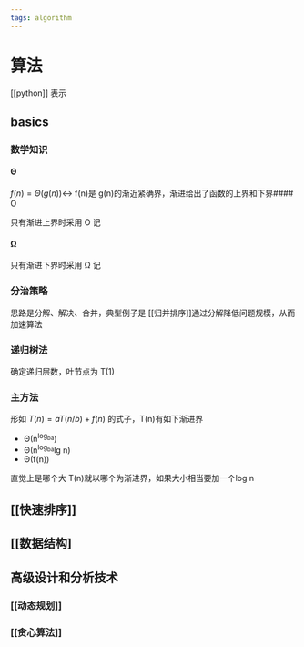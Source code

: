 ```yaml
---
tags: algorithm
---
```

# 算法

[[python]] 表示

## basics

### 数学知识

#### &Theta;

$f(n)=\Theta(g(n))\leftrightarrow$ f(n)是 g(n)的渐近紧确界，渐进给出了函数的上界和下界#### O

只有渐进上界时采用 O 记

#### &Omega;

只有渐进下界时采用 &Omega; 记

### 分治策略

思路是分解、解决、合并，典型例子是 [[归并排序]]通过分解降低问题规模，从而加速算法

### 递归树法

确定递归层数，叶节点为 T(1)

### 主方法

形如 $T(n)=aT(n/b)+f(n)$ 的式子，T(n)有如下渐进界

-   &Theta;(n<sup>log<sub>ba</sub></sup>)
-   &Theta;(n<sup>log<sub>ba</sub></sup>lg n)
-   &Theta;(f(n))

直觉上是哪个大 T(n)就以哪个为渐进界，如果大小相当要加一个log n

## [[快速排序]]

## [[数据结构]

## 高级设计和分析技术

### [[动态规划]]

### [[贪心算法]]
